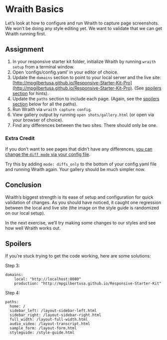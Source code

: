 # Wraith Basics

Let’s look at how to configure and run Wraith to capture page screenshots. We won’t be doing any style editing yet. We want to validate that we can get Wraith running first.

## Assignment

1. In your responsive starter kit folder, initialize Wraith by running `wraith setup` from a terminal window.
2. Open ‘configs/config.yaml’ in your editor of choice.
3. Update the `domains` section to point to your local server and the live site: [http://mpgilbertusa.github.io/Responsive-Starter-Kit-Pro](http://mpgilbertusa.github.io/Responsive-Starter-Kit-Pro). (See [spoilers section](#spoilers) for hints).
4. Update the `paths` section to include each page. (Again, see the [spoilers section](#spoilers) below for all the paths).
5. Run Wraith via `wraith capture config`.
6. View gallery output by running `open shots/gallery.html` (or open via your browser of choice).
7. Find any differences between the two sites. There should only be one.

### Extra Credit

If you don’t want to see pages that didn’t have any differences, [you can change the `diff mode` via your config file](https://github.com/BBC-News/wraith/blob/master/configs/config.yaml#L37). 

Try this by adding `mode: diffs_only` to the bottom of your config.yaml file and running Wraith again. Your gallery should be much simpler now.

## Conclusion

Wraith’s biggest strength is its ease of setup and configuration for quick validation of changes. As you should have noticed, it caught one regression between the local and live site (the image on the style guide is randomized on our local setup).

In the next exercise, we’ll try making some changes to our styles and see how well Wraith works out.

## Spoilers

If you’re stuck trying to get the code working, here are some solutions:

Step 3:

```
domains:
    local: "http://localhost:8080"
    production: "http://mpgilbertusa.github.io/Responsive-Starter-Kit"
```

Step 4:

```
paths:
  home: /
  sidebar_left: /layout-sidebar-left.html
  sidebar_right: /layout-sidebar-right.html
  full_width: /layout-full-width.html
  audio_video: /layout-transcript.html
  sample_form: /layout-form.html
  styleguide: /style-guide.html
```
